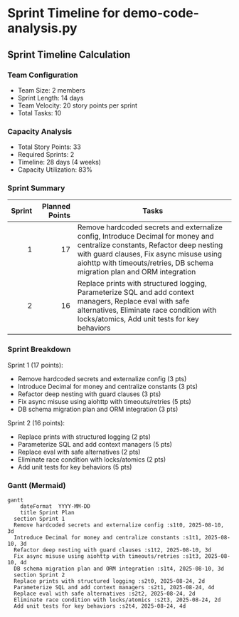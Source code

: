 # Sprint Timeline for demo-code-analysis.py

## Sprint Timeline Calculation

### Team Configuration
- Team Size: 2 members
- Sprint Length: 14 days
- Team Velocity: 20 story points per sprint
- Total Tasks: 10

### Capacity Analysis
- Total Story Points: 33
- Required Sprints: 2
- Timeline: 28 days (4 weeks)
- Capacity Utilization: 83%

### Sprint Summary
| Sprint | Planned Points | Tasks |
|-------:|----------------:|-------|
| 1 | 17 | Remove hardcoded secrets and externalize config, Introduce Decimal for money and centralize constants, Refactor deep nesting with guard clauses, Fix async misuse using aiohttp with timeouts/retries, DB schema migration plan and ORM integration |
| 2 | 16 | Replace prints with structured logging, Parameterize SQL and add context managers, Replace eval with safe alternatives, Eliminate race condition with locks/atomics, Add unit tests for key behaviors |

### Sprint Breakdown
Sprint 1 (17 points):
- Remove hardcoded secrets and externalize config (3 pts)
- Introduce Decimal for money and centralize constants (3 pts)
- Refactor deep nesting with guard clauses (3 pts)
- Fix async misuse using aiohttp with timeouts/retries (5 pts)
- DB schema migration plan and ORM integration (3 pts)

Sprint 2 (16 points):
- Replace prints with structured logging (2 pts)
- Parameterize SQL and add context managers (5 pts)
- Replace eval with safe alternatives (2 pts)
- Eliminate race condition with locks/atomics (2 pts)
- Add unit tests for key behaviors (5 pts)

### Gantt (Mermaid)
```mermaid
gantt
	dateFormat  YYYY-MM-DD
	title Sprint Plan
  section Sprint 1
  Remove hardcoded secrets and externalize config :s1t0, 2025-08-10, 3d
  Introduce Decimal for money and centralize constants :s1t1, 2025-08-10, 3d
  Refactor deep nesting with guard clauses :s1t2, 2025-08-10, 3d
  Fix async misuse using aiohttp with timeouts/retries :s1t3, 2025-08-10, 4d
  DB schema migration plan and ORM integration :s1t4, 2025-08-10, 3d
  section Sprint 2
  Replace prints with structured logging :s2t0, 2025-08-24, 2d
  Parameterize SQL and add context managers :s2t1, 2025-08-24, 4d
  Replace eval with safe alternatives :s2t2, 2025-08-24, 2d
  Eliminate race condition with locks/atomics :s2t3, 2025-08-24, 2d
  Add unit tests for key behaviors :s2t4, 2025-08-24, 4d
```

